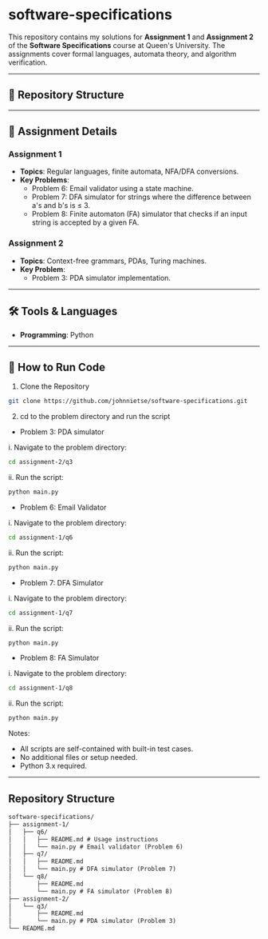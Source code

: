 # software-specifications

This repository contains my solutions for **Assignment 1** and **Assignment 2** of the **Software Specifications** course at Queen's University. The assignments cover formal languages, automata theory, and algorithm verification.

---

## 📂 Repository Structure


---

## 📝 Assignment Details

### **Assignment 1**
- **Topics**: Regular languages, finite automata, NFA/DFA conversions.
- **Key Problems**:
  - Problem 6: Email validator using a state machine.
  - Problem 7: DFA simulator for strings where the difference between a's and b's is ≤ 3.
  - Problem 8: Finite automaton (FA) simulator that checks if an input string is accepted by a given FA.

### **Assignment 2**
- **Topics**: Context-free grammars, PDAs, Turing machines.
- **Key Problem**:
  - Problem 3: PDA simulator implementation.

---

## 🛠 Tools & Languages
- **Programming**: Python
---

## 🚀 How to Run Code

1. Clone the Repository
```bash
git clone https://github.com/johnnietse/software-specifications.git
```


2. cd to the problem directory and run the script

- Problem 3: PDA simulator

i. Navigate to the problem directory:

```bash 
cd assignment-2/q3
```

ii. Run the script:

```bash
python main.py
```

- Problem 6: Email Validator
  
i. Navigate to the problem directory:

```bash 
cd assignment-1/q6
```

ii. Run the script:

```bash
python main.py
```

- Problem 7: DFA Simulator
  
i. Navigate to the problem directory:
```bash
cd assignment-1/q7
```

ii. Run the script:
```bash
python main.py
```

- Problem 8: FA Simulator

i. Navigate to the problem directory:

```bash
cd assignment-1/q8
```

ii. Run the script:

```bash
python main.py
```

Notes:
- All scripts are self-contained with built-in test cases.
- No additional files or setup needed.
- Python 3.x required.

---
## Repository Structure

```markdown
software-specifications/
├── assignment-1/
│   ├── q6/
│   │   ├── README.md # Usage instructions
│   │   └── main.py # Email validator (Problem 6) 
│   ├── q7/
│   │   ├── README.md 
│   │   └── main.py # DFA simulator (Problem 7)
│   └── q8/
│       ├── README.md
│       └── main.py # FA simulator (Problem 8)
├── assignment-2/
│   └── q3/
│       ├── README.md
│       └── main.py # PDA simulator (Problem 3)
└── README.md

```
